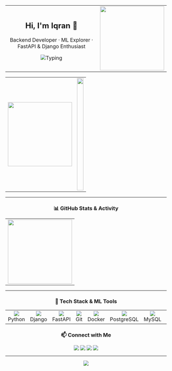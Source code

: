 

<table>
  <tr>
    <td>
      <!-- HEADER -->
    <h2 align="center">Hi, I'm Iqran 👋</h2>
    <p align="center">
      Backend Developer · ML Explorer · FastAPI & Django Enthusiast  
    </p>
    <p align="center">
      <img src="https://readme-typing-svg.herokuapp.com?font=Fira+Code&duration=3000&pause=500&color=F78C6C&center=true&vCenter=true&width=400&lines=Always+Learning+New+Things;Love+Clean+Code;Open+to+Collaboration!" alt="Typing" />
    </p>
    </td>
    <td>
      <img src="https://github-readme-streak-stats.herokuapp.com?user=iqrannwl&theme=radical&hide_border=true" height="200"/>
    </td>
  </tr>
  
</table>

<table>
  <tr>
    <td>
      <img src="https://github-readme-stats.vercel.app/api?username=iqrannwl&show_icons=true&theme=radical&hide_border=true&hide_title=true" height="200"/>
    </td>
    <td>
      <div align="center">
  <img src="https://github-readme-activity-graph.vercel.app/graph?username=iqrannwl&theme=github-compact&hide_border=true" width="100%" height="350"/>
</div>
    </td>
  </tr>
</table>

---

<!-- GRID: STATS & STREAKS -->
<h3 align="center">📊 GitHub Stats & Activity</h3>

<table align="center">
  <tr>
    <td align="center">
      <img src="https://github-profile-trophy.vercel.app/?username=iqrannwl&theme=onedark&margin-w=5&no-bg=true&row=1" height="200"/>
    </td>
  </tr>
</table>

---
<!-- GRID: TECH & ML STACK -->
<h3 align="center">🧠 Tech Stack & ML Tools</h3>
  <table>
    <tr>
      <td align="center"><img src="https://skillicons.dev/icons?i=python" /><br>Python</td>
      <td align="center"><img src="https://skillicons.dev/icons?i=django" /><br>Django</td>
      <td align="center"><img src="https://skillicons.dev/icons?i=fastapi" /><br>FastAPI</td>
      <td align="center"><img src="https://skillicons.dev/icons?i=git" /><br>Git</td>
      <td align="center"><img src="https://skillicons.dev/icons?i=docker" /><br>Docker</td>
      <td align="center"><img src="https://skillicons.dev/icons?i=postgres" /><br>PostgreSQL</td>
      <td align="center"><img src="https://skillicons.dev/icons?i=mysql" /><br>MySQL</td>
      <td align="center"><img src="https://skillicons.dev/icons?i=pandas" /><br>Pandas</td>
      <td align="center"><img src="https://skillicons.dev/icons?i=numpy" /><br>NumPy</td>
      <td align="center"><img src="https://skillicons.dev/icons?i=scikitlearn" /><br>Sklearn</td>
      <td align="center"><img src="https://skillicons.dev/icons?i=tensorflow" /><br>TensorFlow</td>
      <td colspan="3"></td>
    </tr>
  </table>
<!-- CONTACT -->
<h3 align="center">📫 Connect with Me</h3>

<p align="center">
  <a href="mailto:iqrannwl@gmail.com"><img src="https://img.shields.io/badge/Gmail-D14836?style=flat&logo=gmail&logoColor=white"/></a>
  <a href="https://linkedin.com/in/iqrannwl"><img src="https://img.shields.io/badge/LinkedIn-0077B5?style=flat&logo=linkedin&logoColor=white"/></a>
  <a href="https://leetcode.com/iqrannwl"><img src="https://img.shields.io/badge/LeetCode-FFA116?style=flat&logo=leetcode&logoColor=white"/></a>
  <a href="https://github.com/iqrannwl"><img src="https://img.shields.io/github/followers/iqrannwl?label=Follow&style=flat&logo=github"/></a>
</p>

---

<p align="center">
  <img src="https://capsule-render.vercel.app/api?type=waving&height=60&color=gradient&section=footer"/>
</p>
